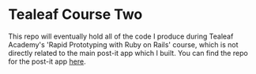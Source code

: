 # Tealeaf Course Two

This repo will eventually hold all of the code I produce during Tealeaf Academy's 'Rapid Prototyping with Ruby on Rails' course, which is not directly related to the main post-it app which I built. You can find the repo for the post-it app [here](http://liamseanbrady.wordpress.com).